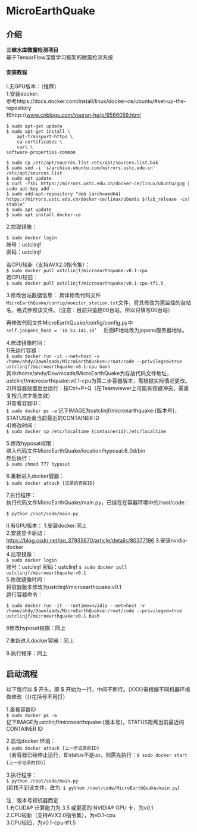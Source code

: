 # MicroEarthQuake

## 介绍
**三峡水库微震检测项目**  
基于TensorFlow深度学习框架的微震检测系统  

#### 安装教程
Ⅰ.无GPU版本：（推荐）  
1.安装docker:  
参考https://docs.docker.com/install/linux/docker-ce/ubuntu/#set-up-the-repository  
和http://www.cnblogs.com/youran-he/p/9566059.html  



```
$ sudo apt-get update
$ sudo apt-get install \
    apt-transport-https \
    ca-certificates \
    curl \
software-properties-common

$ sudo cp /etc/apt/sources.list /etc/apt/sources.list.bak
$ sudo sed -i 's/archive.ubuntu.com/mirrors.ustc.edu.cn' /etc/apt/sources.list
$ sudo apt update
$ curl -fsSL https://mirrors.ustc.edu.cn/docker-ce/linux/ubuntu/gpg | sudo apt-key add -
$ sudo add-apt-repository "deb [arch=amd64] https://mirrors.ustc.edu.cn/docker-ce/linux/ubuntu $(lsb_release -cs) stable"
$ sudo apt update
$ sudo apt install docker-ce
```


2.拉取镜像：  

`$ sudo docker login`  
账号：ustclinjf  
密码：ustclinjf  

若CPU较新（支持AVX2.0指令集）：  
`$ sudo docker pull ustclinjf/microearthquake:v0.1-cpu`  
若CPU较旧：  
`$ sudo docker pull ustclinjf/microearthquake:v0.1-cpu-tf1.5`  

3.修改台站数据信息：
具体修改代码文件`MicroEarthQuake/config/monitor_station.txt`文件，将其修改为需监控的台站名，格式参照该文件。（注意：目前只监控00台站，所以只填写00台站）  

再修改代码文件MicroEarthQuake/config/config.py中  
`self.jonpens_host = ‘10.51.141.18’  `
后面IP地址改为jopens服务器地址。  

4.修改镜像时间：  
1)先运行容器：  
`$ sudo docker run -it --net=host -v /home/ahdy/Downloads/MicroEarthQuakce:/root/code --privileged=true ustclinjf/microearthquake:v0.1-cpu bash`  
其中/home/ahdy/Downloads/MicroEarthQuake为存放代码文件地址，ustclinjf/microearthquake:v0.1-cpu为第二步容器版本，需根据实际情况更改。  
2)将容器放置后台运行：按Ctrl+P+Q（在Teamviewer上可能有按键冲突，需重复按几次才能生效）  
3)查看容器ID：  
`$ sudo docker ps –a`
记下IMAGE为ustclinjf/microearthquake:{版本号}，STATUS距离当前最近的CONTAINER ID  
4)修改时间：  
`$ sudo docker cp /etc/localtime {containerid}:/etc/localtime`  
  
5.修改hyposat权限：  
进入代码文件MicroEarthQuake/location/hyposat.6_0d/bin  
然后执行：  
`$ sudo chmod 777 hyposat`
  
6.重新进入docker容器：  
`$ sudo docker attach {记录的容器ID}`  

7.执行程序：  
执行代码文件MicroEarthQuake/main.py，已挂在在容器环境中的/root/code：  

```
$ python /root/code/main.py  

```


Ⅱ.有GPU版本：
1.安装docker:同上  
2.安装显卡驱动：https://blog.csdn.net/qq_37935670/article/details/80377196 
3.安装nvidia-docker  
4.拉取镜像：  
`$ sudo docker login`  
账号：ustclinjf
密码：ustclinjf
`$ sudo docker pull ustclinjf/microearthquake:v0.1`  
5.修改镜像时间：  
将容器版本修改为ustclinjf/microearthquake:v0.1  
运行容器命令：  

```
$ sudo docker run -it --runtime=nvidia --net=host -v /home/ahdy/Downloads/MicroEarthQuakce:/root/code --privileged=true ustclinjf/microearthquake:v0.1 bash

```

6修改hyposat权限：同上  

7.重新进入docker容器：同上  

8.执行程序：同上  



## 启动流程  
以下每行以 $ 开头，即 $ 开始为一行，中间不断行。{XXX}需根据不同机器环境做修改（{}花括号不用打） 

1.查看容器ID  
`$ sudo docker ps -a`  
记下IMAGE为ustclinjf/microearthquake:{版本号}，STATUS距离当前最近的CONTAINER ID  

2.启动docker 环境：  
`$ sudo docker attach {上一步记录的ID}`  
（若容器已经停止运行，即status不是up，则需先执行：`$ sudo docker start {上一步记录的ID}`）  

3.执行程序：  
`$ python /root/code/main.py`   
(若找不到该文件，改为: `$ python /root/code/MicroEarthQuake/main.py`)  
 
注：版本号视机器而定：  
1.有CUDA® 计算能力为 3.5 或更高的 NVIDIA® GPU 卡，为v0.1  
2.CPU较新（支持AVX2.0指令集），为v0.1-cpu  
3.CPU较旧，为v0.1-cpu-tf1.5  